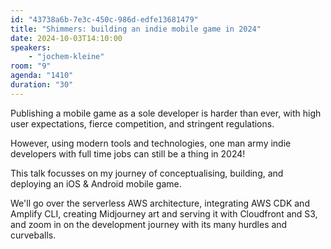 ```yaml
---
id: "43738a6b-7e3c-450c-986d-edfe13681479"
title: "Shimmers: building an indie mobile game in 2024"
date: 2024-10-03T14:10:00
speakers:
    - "jochem-kleine"
room: "9"
agenda: "1410"
duration: "30"
---
```


Publishing a mobile game as a sole developer is harder than ever, with high user expectations, fierce competition, and stringent regulations. 

However, using modern tools and technologies, one man army indie developers with full time jobs can still be a thing in 2024!

This talk focusses on my journey of conceptualising, building, and deploying an iOS & Android mobile game.

We'll go over the serverless AWS architecture, integrating AWS CDK and Amplify CLI, creating Midjourney art and serving it with Cloudfront and S3, and zoom in on the development journey with its many hurdles and curveballs.
